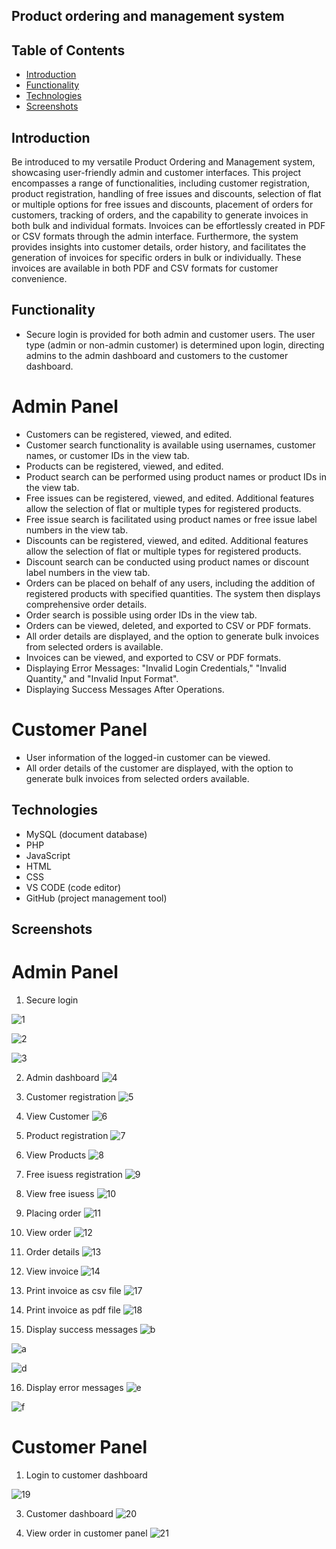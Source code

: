## Product ordering and management system

## Table of Contents

- [Introduction](#introduction)
- [Functionality](#functionality)
- [Technologies](#technologies)
- [Screenshots](#screenshots)

## Introduction

Be introduced to my versatile Product Ordering and Management system, showcasing user-friendly admin and customer interfaces. This project encompasses a range of functionalities, including customer registration, product registration, handling of free issues and discounts, selection of flat or multiple options for free issues and discounts, placement of orders for customers, tracking of orders, and the capability to generate invoices in both bulk and individual formats. Invoices can be effortlessly created in PDF or CSV formats through the admin interface. Furthermore, the system provides insights into customer details, order history, and facilitates the generation of invoices for specific orders in bulk or individually. These invoices are available in both PDF and CSV formats for customer convenience.

## Functionality
- Secure login is provided for both admin and customer users. The user type (admin or non-admin customer) is determined upon login, directing admins to the admin dashboard and customers to the customer dashboard.

# Admin Panel
- Customers can be registered, viewed, and edited.
- Customer search functionality is available using usernames, customer names, or customer IDs in the view tab.
- Products can be registered, viewed, and edited.
- Product search can be performed using product names or product IDs in the view tab.
- Free issues can be registered, viewed, and edited. Additional features allow the selection of flat or multiple types for registered products.
- Free issue search is facilitated using product names or free issue label numbers in the view tab.
- Discounts can be registered, viewed, and edited. Additional features allow the selection of flat or multiple types for registered products.
- Discount search can be conducted using product names or discount label numbers in the view tab.
- Orders can be placed on behalf of any users, including the addition of registered products with specified quantities. The system then displays comprehensive order details.
- Order search is possible using order IDs in the view tab.
- Orders can be viewed, deleted, and exported to CSV or PDF formats.
- All order details are displayed, and the option to generate bulk invoices from selected orders is available.
- Invoices can be viewed, and exported to CSV or PDF formats.
- Displaying Error Messages: "Invalid Login Credentials," "Invalid Quantity," and "Invalid Input Format".
- Displaying Success Messages After Operations.

# Customer Panel

- User information of the logged-in customer can be viewed.
- All order details of the customer are displayed, with the option to generate bulk invoices from selected orders available.

## Technologies
- MySQL (document database)
- PHP 
- JavaScript
- HTML
- CSS
- VS CODE (code editor)
- GitHub (project management tool)
  
## Screenshots

# Admin Panel

1. Secure login
   
![1](https://github.com/Sumesh8/Product_ordering_and_management_system/assets/107548452/0512e12e-3e42-4ee0-938d-ab6ecea76e25)

![2](https://github.com/Sumesh8/Product_ordering_and_management_system/assets/107548452/5a0b1fa6-136f-4113-9e71-2af11c4e2ba6)

![3](https://github.com/Sumesh8/Product_ordering_and_management_system/assets/107548452/46f19c22-74ff-4336-a538-63925d48284a)

2. Admin dashboard
![4](https://github.com/Sumesh8/Product_ordering_and_management_system/assets/107548452/e016d650-40ef-40e5-9363-dc3d558c53f3)

3. Customer registration
![5](https://github.com/Sumesh8/Product_ordering_and_management_system/assets/107548452/7344b1ab-c9cf-41de-917a-3d5865097423)

4. View Customer
![6](https://github.com/Sumesh8/Product_ordering_and_management_system/assets/107548452/a5878e70-958d-40e1-bb53-b0e50b50144e)

5. Product registration
![7](https://github.com/Sumesh8/Product_ordering_and_management_system/assets/107548452/37a9e60a-0fe6-4ed1-9077-724ee2b6d1c8)

6. View Products
![8](https://github.com/Sumesh8/Product_ordering_and_management_system/assets/107548452/ace2f864-12ad-4f8f-9971-fb282d4ca48c)

7. Free isuess registration
![9](https://github.com/Sumesh8/Product_ordering_and_management_system/assets/107548452/2ebb86cc-32e0-4ec9-9a59-89a8c3e8998f)

8. View free isuess
![10](https://github.com/Sumesh8/Product_ordering_and_management_system/assets/107548452/b4afe797-de0e-4eeb-8565-1548465bdf6f)

9. Placing order
![11](https://github.com/Sumesh8/Product_ordering_and_management_system/assets/107548452/344a5ebd-609d-4945-9f1d-97ab0f864cae)

10. View order
![12](https://github.com/Sumesh8/Product_ordering_and_management_system/assets/107548452/92048919-3b2f-45e6-8bbc-d7e645a84302)

11. Order details
![13](https://github.com/Sumesh8/Product_ordering_and_management_system/assets/107548452/93e11170-8300-4c6e-9b0b-cb7f5fe9316f)

12. View invoice
![14](https://github.com/Sumesh8/Product_ordering_and_management_system/assets/107548452/85bc5f94-e79c-4f4b-965a-91759a6a7654)

13. Print invoice as csv file
![17](https://github.com/Sumesh8/Product_ordering_and_management_system/assets/107548452/3a4e5b47-9194-4a35-89ab-9cdb30169717)

14. Print invoice as pdf file
![18](https://github.com/Sumesh8/Product_ordering_and_management_system/assets/107548452/0dd5b1d3-f94f-48cd-a44b-ff23271182be)

15. Display success messages
![b](https://github.com/Sumesh8/Product_ordering_and_management_system/assets/107548452/6a225290-7cc4-4b2f-8a7e-694a67388dd7)

![a](https://github.com/Sumesh8/Product_ordering_and_management_system/assets/107548452/7cc976c5-fd60-43b7-a386-3813c34fa354)

![d](https://github.com/Sumesh8/Product_ordering_and_management_system/assets/107548452/d95dcac6-31de-4c84-acf9-47134f6cc4a5)

16. Display error messages
![e](https://github.com/Sumesh8/Product_ordering_and_management_system/assets/107548452/18fb626d-ec3e-478d-81f1-b341420df370)

![f](https://github.com/Sumesh8/Product_ordering_and_management_system/assets/107548452/728ba2da-8376-4023-9325-0ec07736650c)

# Customer Panel

1. Login to customer dashboard

![19](https://github.com/Sumesh8/Product_ordering_and_management_system/assets/107548452/cad139c8-82bf-4d00-bbd8-84488ad4aaec)

3. Customer dashboard
![20](https://github.com/Sumesh8/Product_ordering_and_management_system/assets/107548452/56e1149e-a9f8-43d7-bc6d-d73fcee38f58)

4. View order in customer panel
![21](https://github.com/Sumesh8/Product_ordering_and_management_system/assets/107548452/2125af63-e7bf-4efb-9ed7-870182c030e0)


